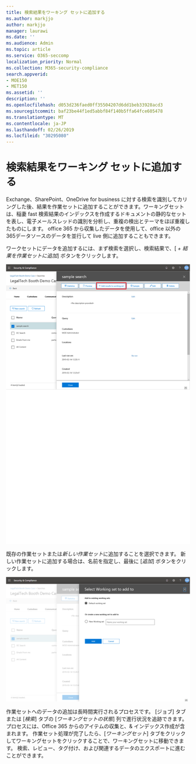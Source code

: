```yaml
---
title: 検索結果をワーキング セットに追加する
ms.author: markjjo
author: markjjo
manager: laurawi
ms.date: ''
ms.audience: Admin
ms.topic: article
ms.service: O365-seccomp
localization_priority: Normal
ms.collection: M365-security-compliance
search.appverid:
- MOE150
- MET150
ms.assetid: ''
description: ''
ms.openlocfilehash: d053d236faed0ff35504207d6dd1beb33928acd3
ms.sourcegitcommit: baf23be44f1ed5abbf84f140b5ffa64fce605478
ms.translationtype: MT
ms.contentlocale: ja-JP
ms.lasthandoff: 02/26/2019
ms.locfileid: "30295080"
---
```

# <a name="add-search-results-to-a-working-set"></a>検索結果をワーキング セットに追加する

Exchange、SharePoint、OneDrive for business に対する検索を識別してカリングした後、結果を作業セットに追加することができます。ワーキングセットは、稲妻 fast 検索結果のインデックスを作成するドキュメントの静的なセットを表し、電子メールスレッドの識別を分析し、重複の検出とテーマをほぼ重複したものにします。 office 365 から収集したデータを使用して、office 以外の365データソースのデータを並行して live 側に追加することもできます。

ワークセットにデータを追加するには、まず検索を選択し、検索結果で、[ *+ 結果を作業セットに追加*] ボタンをクリックします。

![作業セットへのデータの追加](../media/c1b4fc00-7a15-4587-b9b0-ce594bb02e4d.png)

既存の作業セットまたは*新しい作業セット*に追加することを選択できます。 新しい作業セットに追加する場合は、名前を指定し、最後に [*追加*] ボタンをクリックします。

![作業セットを選択する](../media/e8c6ab51-da8d-4c39-9b21-26bfdf453fb9.png)

作業セットへのデータの追加は長時間実行されるプロセスです。 [ジョブ] タブまたは [*検索*] タブの [*ワーキングセットの状態*] 列で進行状況を追跡できます。 プロセスには、Office 365 からのアイテムの収集と、& インデックス作成が含まれます。 作業セット処理が完了したら、[*ワーキングセット*] タブをクリックしてワーキングセットをクリックすることで、ワーキングセットに移動できます。 検索、レビュー、タグ付け、および関連するデータのエクスポートに進むことができます。